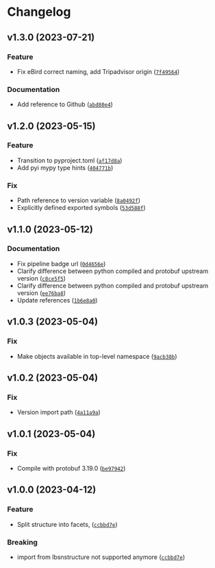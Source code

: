 # Changelog

<!--next-version-placeholder-->

## v1.3.0 (2023-07-21)
### Feature
* Fix eBird correct naming, add Tripadvisor origin ([`7f49564`](https://github.com/Sieboldianus/lbsnstructure-python/commit/7f4956403a37abb2d8663166cab644ece4089275))

### Documentation
* Add reference to Github ([`abd80e4`](https://github.com/Sieboldianus/lbsnstructure-python/commit/abd80e41f3c18af533dc2b7cf0ed339dff493112))

## v1.2.0 (2023-05-15)
### Feature
* Transition to pyproject.toml ([`af17d8a`](https://github.com/Sieboldianus/lbsnstructure-python/commit/af17d8adf9f4b75ae0dfc28b21b0bcacdedadab0))
* Add pyi mypy type hints ([`404771b`](https://github.com/Sieboldianus/lbsnstructure-python/commit/404771bc22eddefe882e5532c663cd30731eb0ed))

### Fix
* Path reference to version variable ([`8a0492f`](https://github.com/Sieboldianus/lbsnstructure-python/commit/8a0492f25c0c88dc4f49c9624c6cd332b33aac03))
* Explicitly defined exported symbols ([`53d588f`](https://github.com/Sieboldianus/lbsnstructure-python/commit/53d588fdf50e3db7e1fde7994ce9d941e04f3aa4))

## v1.1.0 (2023-05-12)
### Documentation
* Fix pipeline badge url ([`0d4656e`](https://github.com/Sieboldianus/lbsnstructure-python/commit/0d4656e30ea3daaddd633348a2cfb169948f18b4))
* Clarify difference between python compiled and protobuf upstream version ([`c8ce5f5`](https://github.com/Sieboldianus/lbsnstructure-python/commit/c8ce5f5b4e997f2b224790585d71b7dac32c4a97))
* Clarify difference between python compiled and protobuf upstream version ([`ee76ba8`](https://github.com/Sieboldianus/lbsnstructure-python/commit/ee76ba83ad8b2dd589bb166e103d0dd6a6197db7))
* Update references ([`1b6e8a0`](https://github.com/Sieboldianus/lbsnstructure-python/commit/1b6e8a0e3f0e61f9c547bb07177e8a747a56ebb7))

## v1.0.3 (2023-05-04)
### Fix
* Make objects available in top-level namespace ([`9acb38b`](https://github.com/Sieboldianus/lbsnstructure-python/commit/9acb38b31544958daafc67ab358acd0e1cb1d4b1))

## v1.0.2 (2023-05-04)
### Fix
* Version import path ([`4a11a9a`](https://github.com/Sieboldianus/lbsnstructure-python/commit/4a11a9a1a2bd498c8b2c9b2654752b1f6ffadb90))

## v1.0.1 (2023-05-04)
### Fix
* Compile with protobuf 3.19.0 ([`be97942`](https://github.com/Sieboldianus/lbsnstructure-python/commit/be979426ca78963bc17d5309d4d5802b7f55e7bb))

## v1.0.0 (2023-04-12)
### Feature
* Split structure into facets, ([`ccbbd7e`](https://github.com/Sieboldianus/lbsnstructure-python/commit/ccbbd7e46734ba8fab0eec20cd07d0777f9ab489))

### Breaking
* import from lbsnstructure not supported anymore  ([`ccbbd7e`](https://github.com/Sieboldianus/lbsnstructure-python/commit/ccbbd7e46734ba8fab0eec20cd07d0777f9ab489))
